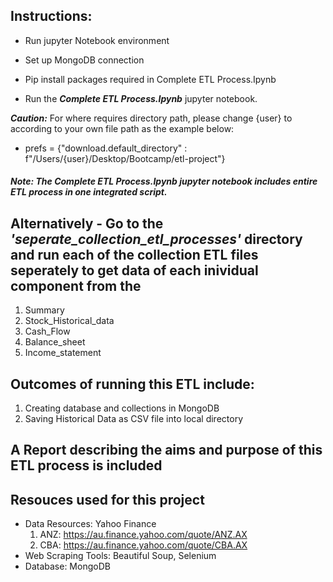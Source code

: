 ## Instructions:
- Run jupyter Notebook environment

- Set up MongoDB connection

- Pip install packages required in Complete ETL Process.Ipynb

- Run the ***Complete ETL Process.Ipynb*** jupyter notebook.

***Caution:*** 
For where requires directory path, please change {user} to according to your own file path as the example below:
- prefs = {"download.default_directory" : f"/Users/{user}/Desktop/Bootcamp/etl-project"}

##### Note: The ***Complete ETL Process.Ipynb*** jupyter notebook includes entire ETL process in one integrated script.


## Alternatively - Go to the ***'seperate_collection_etl_processes'*** directory and run each of the collection ETL files seperately to get data of each inividual component from the 
1) Summary
2) Stock_Historical_data
3) Cash_Flow
4) Balance_sheet
5) Income_statement

## Outcomes of running this ETL include: 
1) Creating database and collections in MongoDB
2) Saving Historical Data as CSV file into local directory

## A Report describing the aims and purpose of this ETL process is included

## Resouces used for this project
- Data Resources: Yahoo Finance
  1) ANZ: https://au.finance.yahoo.com/quote/ANZ.AX
  2) CBA: https://au.finance.yahoo.com/quote/CBA.AX
- Web Scraping Tools: Beautiful Soup, Selenium
- Database: MongoDB
